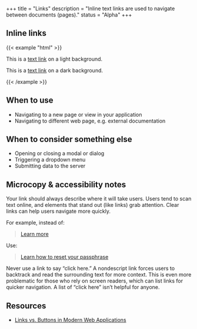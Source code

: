 +++
title = "Links"
description = "Inline text links are used to navigate between documents (pages)."
status = "Alpha"
+++

## Inline links
{{< example "html" >}}<p class="m-top-remove">This is a <a href="#0">text link</a> on a light background.</p>
<p class="bg-midnight p-all-sm">This is a <a href="#0">text link</a> on a dark background.</p>
{{< /example >}}

## When to use
- Navigating to a new page or view in your application
- Navigating to different web page, e.g. external documentation

## When to consider something else
- Opening or closing a modal or dialog
- Triggering a dropdown menu
- Submitting data to the server

## Microcopy & accessibility notes
Your link should always describe where it will take users. Users tend to scan text online, and elements that stand out (like links) grab attention. Clear links can help users navigate more quickly.

For example, instead of:
> [Learn more](https://kb.iu.edu/d/ataz)

Use:
> [Learn how to reset your passphrase](https://kb.iu.edu/d/ataz)

Never use a link to say “click here.” A nondescript link forces users to backtrack and read the surrounding text for more context. This is even more problematic for those who rely on screen readers, which can list links for quicker navigation. A list of “click here” isn’t helpful for anyone.

## Resources
- [Links vs. Buttons in Modern Web Applications](https://marcysutton.com/links-vs-buttons-in-modern-web-applications/)
